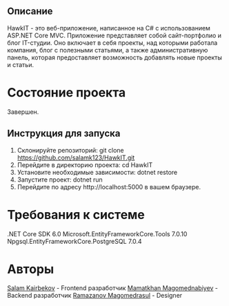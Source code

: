 ## Описание

HawkIT - это веб-приложение, написанное на C# с использованием ASP.NET Core MVC. Приложение представляет собой сайт-портфолио и блог IT-студии. Оно включает в себя проекты, над которыми работала компания, блог с полезными статьями, а также административную панель, которая предоставляет возможность добавлять новые проекты и статьи.
# Состояние проекта
Завершен.
## Инструкция для запуска
  1. Склонируйте репозиторий: git clone https://github.com/salamk123/HawkIT.git
  2. Перейдите в директорию проекта: cd HawkIT
  3. Установите необходимые зависимости: dotnet restore
  4. Запустите проект: dotnet run
  5. Перейдите по адресу http://localhost:5000 в вашем браузере.
# Требования к системе
.NET Core SDK 6.0
Microsoft.EntityFrameworkCore.Tools 7.0.10
Npgsql.EntityFrameworkCore.PostgreSQL 7.0.4
# Авторы
[Salam Kairbekov](https://github.com/salamk123) - Frontend разработчик
 [Mamatkhan Magomednabiyev](https://github.com/MAMATKHAN) - Backend разработчик
 [Ramazanov Magomedrasul]() - Designer
